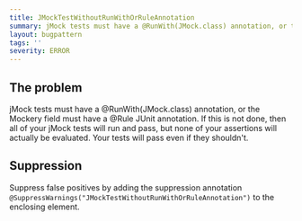 ```yaml
---
title: JMockTestWithoutRunWithOrRuleAnnotation
summary: jMock tests must have a @RunWith(JMock.class) annotation, or the Mockery field must have a @Rule JUnit annotation
layout: bugpattern
tags: ''
severity: ERROR
---
```


<!--
*** AUTO-GENERATED, DO NOT MODIFY ***
To make changes, edit the @BugPattern annotation or the explanation in docs/bugpattern.
-->

## The problem
jMock tests must have a @RunWith(JMock.class) annotation, or the Mockery field
must have a @Rule JUnit annotation. If this is not done, then all of your jMock
tests will run and pass, but none of your assertions will actually be evaluated.
Your tests will pass even if they shouldn't.

## Suppression
Suppress false positives by adding the suppression annotation `@SuppressWarnings("JMockTestWithoutRunWithOrRuleAnnotation")` to the enclosing element.
